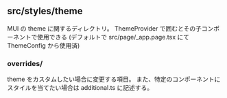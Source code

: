 ## src/styles/theme

MUI の theme に関するディレクトリ。
ThemeProvider で囲むとその子コンポーネントで使用できる
(デフォルトで src/page/\_app.page.tsx にて ThemeConfig から使用済)

### overrides/

theme をカスタムしたい場合に変更する項目。
また、特定のコンポーネントにスタイルを当てたい場合は additional.ts に記述する。
